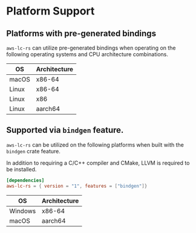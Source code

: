 # Platform Support

## Platforms with pre-generated bindings

`aws-lc-rs` can utilize pre-generated bindings when operating on the following
operating systems and CPU architecture combinations.

| OS    | Architecture |
|-------|--------------|
| macOS | x86-64       |
| Linux | x86-64       |
| Linux | x86          |
| Linux | aarch64      |

## Supported via `bindgen` feature.

`aws-lc-rs` can be utilized on the following platforms when built with the `bindgen` crate feature.

In addition to requiring a C/C++ compiler and CMake, LLVM is required to be installed.

```toml
[dependencies]
aws-lc-rs = { version = "1", features = ["bindgen"]}
```

| OS      | Architecture |
|---------|--------------|
| Windows | x86-64       |
| macOS   | aarch64      |
